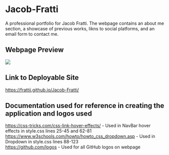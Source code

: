 # Jacob-Fratti
A professional portfolio for Jacob Fratti. The webpage contains an about me section, a showcase of previous works, likns to social platforms, and an email form to contact me.

## Webpage Preview
![](./assets/images/Preview.gif)

## Link to Deployable Site
https://frattij.github.io/Jacob-Fratti/

## Documentation used for reference in creating the application and logos used
https://css-tricks.com/css-link-hover-effects/ - Used in NavBar hover effects in style.css lines 25-45 and 62-81<br>
https://www.w3schools.com/howto/howto_css_dropdown.asp - Used in Dropdown in style.css lines 88-123<br>
https://github.com/logos - Used for all GitHub logos on webpage